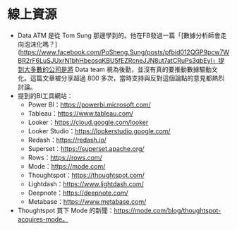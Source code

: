 # 線上資源

- Data ATM 是從 Tom Sung 那邊學到的。他在FB發過一篇「[數據分析師會走向泡沫化嗎？](https://www.facebook.com/PoSheng.Sung/posts/pfbid012QGP9pcw7WBR2rF6LuSJUxrN1bhHbeosqKBU5fEZRcneJJN8ut7atCRuPs3qbEyl」提到大多數的公司是將 Data team 視為後勤，並沒有真的要推動數據驅動文化。這篇文章被分享超過 800 多次，當時支持與反對這個論點的意見都熱烈討論。 
- 提到的BI工具網站：
  - Power BI：https://powerbi.microsoft.com/
  - Tableau：https://www.tableau.com/
  - Looker：https://cloud.google.com/looker
  - Looker Studio：https://lookerstudio.google.com/
  - Redash：https://redash.io/
  - Superset：https://superset.apache.org/
  - Rows：https://rows.com/
  - Mode：https://mode.com/
  - Thoughtspot：https://thoughtspot.com/
  - Lightdash：https://www.lightdash.com/
  - Deepnote：https://deepnote.com/
  - Metabase：https://www.metabase.com/
- Thoughtspot 買下 Mode 的新聞：https://mode.com/blog/thoughtspot-acquires-mode。
